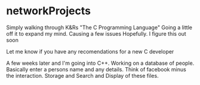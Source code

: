 # networkProjects
Simply walking through K&Rs "The C Programming Language"
Going a little off it to expand my mind. Causing a few issues
Hopefully. I figure this out soon

Let me know if you have any recomendations for a new C developer

A few weeks later and I'm going into C++. Working on a database of people.
Basically enter a persons name and any details. Think of facebook minus the interaction.
Storage and Search and Display of these files.
